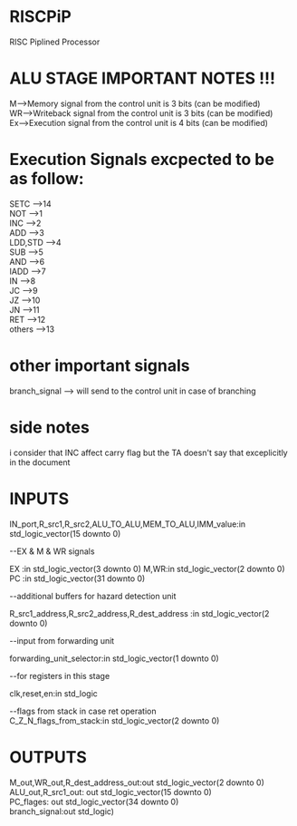 # RISCPiP
RISC Piplined Processor
# ALU STAGE IMPORTANT NOTES !!! 
M-->Memory signal from the control unit is 3 bits (can be modified)\
WR-->Writeback signal from the control unit is 3 bits (can be modified)\
Ex-->Execution signal from the control unit is 4 bits (can be modified)
# Execution Signals excpected to be as follow:
SETC     -->14\
NOT      -->1\
INC      -->2\
ADD      -->3\
LDD,STD  -->4\
SUB      -->5\
AND      -->6\
IADD     -->7\
IN       -->8\
JC       -->9\
JZ       -->10\
JN       -->11\
RET      -->12\
others   -->13

# other important signals
branch_signal --> will send to the control unit in case of branching

# side notes
i consider that INC affect carry flag but the TA doesn't say that exceplicitly in the document 
# INPUTS
IN_port,R_src1,R_src2,ALU_TO_ALU,MEM_TO_ALU,IMM_value:in std_logic_vector(15 downto 0)

--EX & M & WR signals

EX :in std_logic_vector(3 downto 0)
M,WR:in std_logic_vector(2 downto 0)
PC :in std_logic_vector(31 downto 0)

--additional buffers for hazard detection unit

R_src1_address,R_src2_address,R_dest_address :in std_logic_vector(2 downto 0)

--input from forwarding unit

forwarding_unit_selector:in std_logic_vector(1 downto 0)

--for registers in this stage

clk,reset,en:in std_logic

--flags from stack in case ret operation \
C_Z_N_flags_from_stack:in std_logic_vector(2 downto 0)

# OUTPUTS

M_out,WR_out,R_dest_address_out:out std_logic_vector(2 downto 0) \
ALU_out,R_src1_out: out std_logic_vector(15 downto 0) \
PC_flages: out std_logic_vector(34 downto 0) \
branch_signal:out std_logic)






